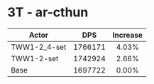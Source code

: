 # 3T - ar-cthun
| Actor | DPS | Increase |
|---|:---:|:---:|
|TWW1-2_4-set|1766171|4.03%|
|TWW1-2-set|1742924|2.66%|
|Base|1697722|0.00%|
